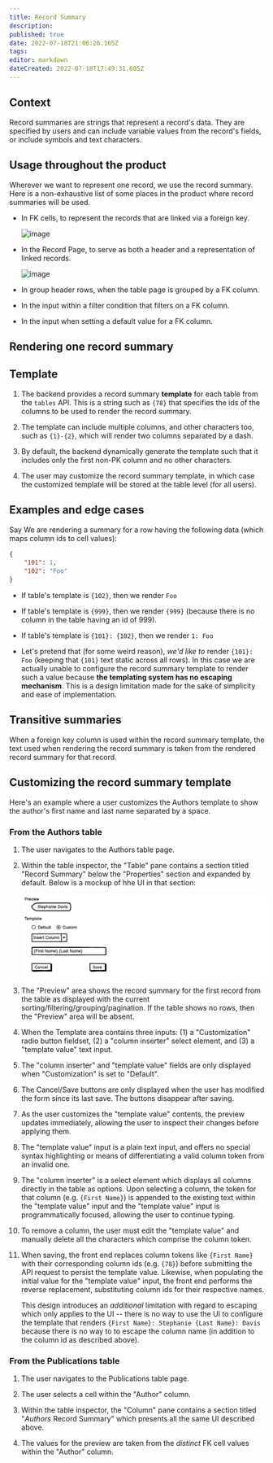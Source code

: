 ```yaml
---
title: Record Summary
description: 
published: true
date: 2022-07-18T21:06:26.165Z
tags: 
editor: markdown
dateCreated: 2022-07-18T17:49:31.605Z
---
```


## Context 

Record summaries are strings that represent a record's data. They are specified by users and can include variable values from the record's fields, or include symbols and text characters.

## Usage throughout the product

Wherever we want to represent one record, we use the record summary. Here is a non-exhaustive list of some places in the product where record summaries will be used.

- In FK cells, to represent the records that are linked via a foreign key.

    ![image](/assets/design/specs/record-summary/179570423-e41b54e2-ebd7-4e73-acb2-8337ec6bb2db.png)

- In the Record Page, to serve as both a header and a representation of linked records.

    ![image](/assets/design/specs/record-summary/179571077-3ab610ff-d0ca-4d70-b840-e760dd567edb.png)

- In group header rows, when the table page is grouped by a FK column.

- In the input within a filter condition that filters on a FK column.

- In the input when setting a default value for a FK column.

## Rendering one record summary

## Template

1. The backend provides a record summary **template** for each table from the `tables` API. This is a string such as `{78}` that specifies the ids of the columns to be used to render the record summary.

1. The template can include multiple columns, and other characters too, such as `{1}-{2}`, which will render two columns separated by a dash.

1. By default, the backend dynamically generate the template such that it includes only the first non-PK column and no other characters.

1. The user may customize the record summary template, in which case the customized template will be stored at the table level (for all users).

## Examples and edge cases

Say We are rendering a summary for a row having the following data (which maps column ids to cell values):

```json
{
    "101": 1,
    "102": "Foo"
}
```

- If table's template is `{102}`, then we render `Foo`

- If table's template is `{999}`, then we render `{999}` (because there is no column in the table having an id of 999).

- If table's template is `{101}: {102}`, then we render `1: Foo`

- Let's pretend that (for some weird reason), _we'd like to_ render `{101}: Foo` (keeping that `{101}` text static across all rows). In this case we are actually unable to configure the record summary template to render such a value because **the templating system has no escaping mechanism**. This is a design limitation made for the sake of simplicity and ease of implementation.

## Transitive summaries

When a foreign key column is used within the record summary template, the text used when rendering the record summary is taken from the rendered record summary for that record.

## Customizing the record summary template

Here's an example where a user customizes the Authors template to show the author's first name and last name separated by a space.

### From the Authors table

1. The user navigates to the Authors table page.

1. Within the table inspector, the "Table" pane contains a section titled "Record Summary" below the "Properties" section and expanded by default. Below is a mockup of hhe UI in that section:

    ![image](/assets/design/specs/record-summary/195416813-cd6a7d4a-d8f9-4693-ad34-ff0fb0b8dc7e.png)

1. The "Preview" area shows the record summary for the first record from the table as displayed with the current sorting/filtering/grouping/pagination. If the table shows no rows, then the "Preview" area will be absent.

1. When the Template area contains three inputs: (1) a "Customization" radio button fieldset, (2) a "column inserter" select element, and (3) a "template value" text input.

1. The "column inserter" and "template value" fields are only displayed when "Customization" is set to "Default".

1. The Cancel/Save buttons are only displayed when the user has modified the form since its last save. The buttons disappear after saving.

1. As the user customizes the "template value" contents, the preview updates immediately, allowing the user to inspect their changes before applying them.

1. The "template value" input is a plain text input, and offers no special syntax highlighting or means of differentiating a valid column token from an invalid one.

1. The "column inserter" is a select element which displays all columns directly in the table as options. Upon selecting a column, the token for that column (e.g. `{First Name}`) is appended to the existing text within the "template value" input and the "template value" input is programmatically focused, allowing the user to continue typing.

1. To remove a column, the user must edit the "template value" and manually delete all the characters which comprise the column token.

1. When saving, the front end replaces column tokens like `{First Name}` with their corresponding column ids (e.g. `{78}`) before submitting the API request to persist the template value. Likewise, when populating the initial value for the "template value" input, the front end performs the reverse replacement, substituting column ids for their respective names.

    This design introduces an _additional_ limitation with regard to escaping which only applies to the UI -- there is no way to use the UI to configure the template that renders `{First Name}: Stephanie {Last Name}: Davis` because there is no way to to escape the column name (in addition to the column id as described above).

### From the Publications table

1. The user navigates to the Publications table page.

1. The user selects a cell within the "Author" column.

1. Within the table inspector, the "Column" pane contains a section titled "_Authors_ Record Summary" which presents all the same UI described above.

1. The values for the preview are taken from the _distinct_ FK cell values within the "Author" column.


